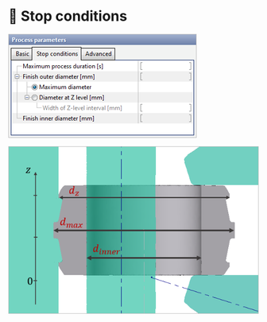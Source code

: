 # 🛑 Stop conditions

![](../.gitbook/assets/stop-conditions-small.png)

![](../.gitbook/assets/2.-stop-conditions-2.png)

